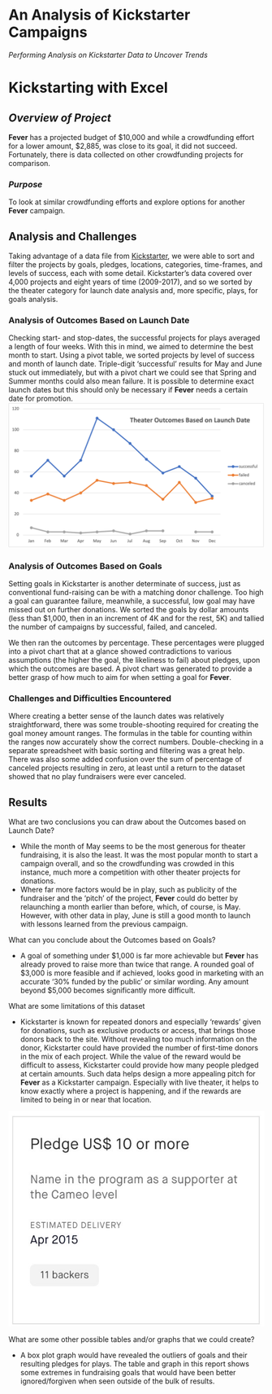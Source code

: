 # An Analysis of Kickstarter Campaigns
_Performing Analysis on Kickstarter Data to Uncover Trends_

# Kickstarting with Excel

## _Overview of Project_

**Fever** has a projected budget of $10,000 and while a crowdfunding effort for a lower amount, $2,885, was close to its goal, it did not succeed. Fortunately, there is data collected on other crowdfunding projects for comparison.

### _Purpose_

To look at similar crowdfunding efforts and explore options for another **Fever** campaign.

## Analysis and Challenges

Taking advantage of a data file from [Kickstarter](https://www.kickstarter.com/), we were able to sort and filter the projects by goals, pledges, locations, categories, time-frames, and levels of success, each with some detail. Kickstarter’s data covered over 4,000 projects and eight years of time (2009-2017), and so we sorted by the theater category for launch date analysis and, more specific, plays, for goals analysis.

### Analysis of Outcomes Based on Launch Date

Checking start- and stop-dates, the successful projects for plays averaged a length of four weeks. With this in mind, we aimed to determine the best month to start. Using a pivot table, we sorted projects by level of success and month of launch date. Triple-digit ‘successful’ results for May and June stuck out immediately, but with a pivot chart we could see that Spring and Summer months could also mean failure. It is possible to determine exact launch dates but this should only be necessary if **Fever** needs a certain date for promotion. 
![This is an image](https://github.com/JaimeStarling/Kickstarter-Analysis/blob/3b12fe9438cccb58da71308dc745e07ce93bf517/Theater_Outcomes_vs_Launch.png)

### Analysis of Outcomes Based on Goals

Setting goals in Kickstarter is another determinate of success, just as conventional fund-raising can be with a matching donor challenge. Too high a goal can guarantee failure, meanwhile, a successful, low goal may have missed out on further donations. We sorted the goals by dollar amounts (less than $1,000, then in an increment of 4K and for the rest, 5K) and tallied the number of campaigns by successful, failed, and canceled. 

We then ran the outcomes by percentage. These percentages were plugged into a pivot chart that at a glance showed contradictions to various assumptions (the higher the goal, the likeliness to fail) about pledges, upon which the outcomes are based. A pivot chart was generated to provide a better grasp of how much to aim for when setting a goal for **Fever**.

### Challenges and Difficulties Encountered

Where creating a better sense of the launch dates was relatively straightforward, there was some trouble-shooting required for creating the goal money amount ranges. The formulas in the table for counting within the ranges now accurately show the correct numbers. Double-checking in a separate spreadsheet with basic sorting and filtering was a great help. There was also some added confusion over the sum of percentage of canceled projects resulting in zero, at least until a return to the dataset showed that no play fundraisers were ever canceled.

## Results

What are two conclusions you can draw about the Outcomes based on Launch Date?

 - While the month of May seems to be the most generous for theater fundraising, it is also the least. It was the most popular month to start a campaign overall, and so the crowdfunding was crowded in this instance, much more a competition with other theater projects for donations. 
 - Where far more factors would be in play, such as publicity of the fundraiser and the ‘pitch’ of the project, **Fever** could do better by relaunching a month earlier than before, which, of course, is May. However, with other data in play, June is still a good month to launch with lessons learned from the previous campaign.

What can you conclude about the Outcomes based on Goals?
 
- A goal of something under $1,000 is far more achievable but **Fever** has already proved to raise more than twice that range. A rounded goal of $3,000 is more feasible and if achieved, looks good in marketing with an accurate ‘30% funded by the public’ or similar wording. Any amount beyond $5,000 becomes significantly more difficult.

What are some limitations of this dataset
 
- Kickstarter is known for repeated donors and especially ‘rewards’ given for donations, such as exclusive products or access, that brings those donors back to the site. Without revealing too much information on the donor, Kickstarter could have provided the number of first-time donors in the mix of each project. While the value of the reward would be difficult to assess, Kickstarter could provide how many people pledged at certain amounts. Such data helps design a more appealing pitch for **Fever** as a Kickstarter campaign. Especially with live theater, it helps to know exactly where a project is happening, and if the rewards are limited to being in or near that location.

![This is an image](https://github.com/JaimeStarling/Kickstarter-Analysis/blob/8d405cbcceb19572f682a110c80bcf0b92f65065/Kickstarter%20Pledge%20Award%20Example.png)

What are some other possible tables and/or graphs that we could create?

- A box plot graph would have revealed the outliers of goals and their resulting pledges for plays. The table and graph in this report shows some extremes in fundraising goals that would have been better ignored/forgiven when seen outside of the bulk of results.
